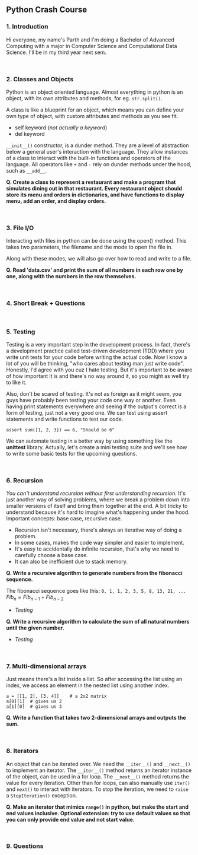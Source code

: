 ## Python Crash Course

### 1. Introduction

Hi everyone, my name's Parth and I'm doing a Bachelor of Advanced Computing with a major in Computer Science and Computational Data Science. I'll be in my third year next sem.

<br>

### 2. Classes and Objects

Python is an object oriented language. Almost everything in python is an object, with its own attributes and methods, for eg. `str.split()`.

A class is like a blueprint for an object, which means you can define your own type of object, with custom attributes and methods as you see fit.

- self keyword (_not actually a keyword_)
- del keyword

`__init__()` constructor, is a dunder method. They are a level of abstraction below a general user's interaction with the language. They allow instances of a class to interact with the built-in functions and operators of the language. All operators like `+` and `-` rely on dunder methods under the hood, such as `__add__`.

__Q. Create a class to represent a restaurant and make a program that simulates dining out in that restaurant. Every restaurant object should store its menu and orders in dictionaries, and have functions to display menu, add an order, and display orders.__

<br>

### 3. File I/O

Interacting with files in python can be done using the open() method. This takes two parameters, the filename and the mode to open the file in.

Along with these modes, we will also go over how to read and write to a file.

__Q. Read 'data.csv' and print the sum of all numbers in each row one by one, along with the numbers in the row themselves.__

<br>

### 4. Short Break + Questions
<br>

### 5. Testing

Testing is a very important step in the development process. In fact, there's a development practice called test-driven development (TDD) where you write unit tests for your code before writing the actual code. Now I know a lot of you will be thinking, "who cares about testing man just write code". Honestly, I'd agree with you cuz I hate testing. But it's important to be aware of how important it is and there's no way around it, so you might as well try to like it.

Also, don't be scared of testing. It's not as foreign as it might seem, you guys have probably been testing your code one way or another. Even having print statements everywhere and seeing if the output's correct is a form of testing, just not a very good one. We can test using assert statements and write functions to test our code.

`assert sum([1, 2, 3]) == 6, "Should be 6"`

We can automate testing in a better way by using something like the __unittest__ library. Actually, let's create a mini testing suite and we'll see how to write some basic tests for the upcoming questions.

<br>

### 6. Recursion

_You can't understand recursion without first understanding recursion._ It's just another way of solving problems, where we break a problem down into smaller versions of itself and bring them together at the end. A bit tricky to understand because it's hard to imagine what's happening under the hood. Important concepts: base case, recursive case. 

- Recursion isn't necessary, there's always an iterative way of doing a problem.
- In some cases, makes the code way simpler and easier to implement.
- It's easy to accidentally do infinite recursion, that's why we need to carefully choose a base case.
- It can also be inefficient due to stack memory.

__Q. Write a recursive algorithm to generate numbers from the fibonacci sequence.__

The fibonacci sequence goes like this: `0, 1, 1, 2, 3, 5, 8, 13, 21, ...`<br>
$Fib_n = Fib_{n-1} + Fib_{n-2}$

- _Testing_

__Q. Write a recursive algorithm to calculate the sum of all natural numbers until the given number.__

- _Testing_

<br>

### 7. Multi-dimensional arrays

Just means there's a list inside a list. So after accessing the list using an index, we access an element in the nested list using another index.

```
a = [[1, 2], [3, 4]]    # a 2x2 matrix
a[0][1]  # gives us 2
a[1][0]  # gives us 3
```

__Q. Write a function that takes two 2-dimensional arrays and outputs the sum.__

<br>

### 8. Iterators

An object that can be iterated over. We need the `__iter__()` and `__next__()` to implement an iterator. The `__iter__()` method returns an iterator instance of the object, can be used in a for loop. The `__next__()` method returns the value for every iteration. Other than for loops, can also manually use `iter()` and `next()` to interact with iterators. To stop the iteration, we need to `raise` a `StopIteration()` exception.

__Q. Make an iterator that mimics `range()` in python, but make the start and end values inclusive. Optional extension: try to use default values so that you can only provide end value and not start value.__

<br>

### 9. Questions




